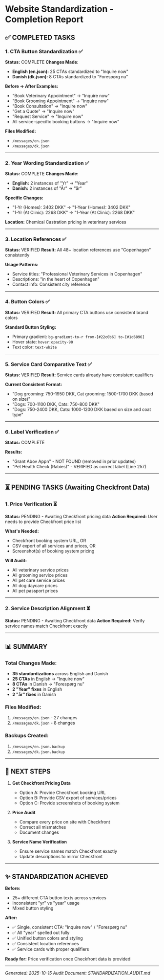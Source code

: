 # Website Standardization - Completion Report

## ✅ COMPLETED TASKS

### 1. CTA Button Standardization ✅
**Status:** COMPLETE
**Changes Made:**
- **English (en.json):** 25 CTAs standardized to "Inquire now"
- **Danish (dk.json):** 8 CTAs standardized to "Forespørg nu"

**Before → After Examples:**
- "Book Veterinary Appointment" → "Inquire now"
- "Book Grooming Appointment" → "Inquire now"
- "Book Consultation" → "Inquire now"
- "Get a Quote" → "Inquire now"
- "Request Service" → "Inquire now"
- All service-specific booking buttons → "Inquire now"

**Files Modified:**
- `/messages/en.json`
- `/messages/dk.json`

---

### 2. Year Wording Standardization ✅
**Status:** COMPLETE
**Changes Made:**
- **English:** 2 instances of "Yr" → "Year"
- **Danish:** 2 instances of "År" → "år"

**Specific Changes:**
- "1-Yr (Homes): 3402 DKK" → "1-Year (Homes): 3402 DKK"
- "1-Yr (At Clinic): 2268 DKK" → "1-Year (At Clinic): 2268 DKK"

**Location:** Chemical Castration pricing in veterinary services

---

### 3. Location References ✅
**Status:** VERIFIED
**Result:** All 48+ location references use "Copenhagen" consistently

**Usage Patterns:**
- Service titles: "Professional Veterinary Services in Copenhagen"
- Descriptions: "in the heart of Copenhagen"
- Contact info: Consistent city reference

---

### 4. Button Colors ✅
**Status:** VERIFIED
**Result:** All primary CTA buttons use consistent brand colors

**Standard Button Styling:**
- Primary gradient: `bg-gradient-to-r from-[#22c0b6] to-[#1d6896]`
- Hover state: `hover:opacity-90`
- Text color: `text-white`

---

### 5. Service Card Comparative Text ✅
**Status:** VERIFIED
**Result:** Service cards already have consistent qualifiers

**Current Consistent Format:**
- "Dog grooming: 750-1950 DKK, Cat grooming: 1500-1700 DKK (based on size)"
- "Dogs: 700-1100 DKK, Cats: 750-800 DKK"
- "Dogs: 750-2400 DKK, Cats: 1000-1200 DKK based on size and coat type"

---

### 6. Label Verification ✅
**Status:** COMPLETE

**Results:**
- "Grant Abov Appn" - NOT FOUND (removed in prior updates)
- "Pet Health Check (Rabies)" - VERIFIED as correct label (Line 257)

---

## ⏳ PENDING TASKS (Awaiting Checkfront Data)

### 1. Price Verification ⏳
**Status:** PENDING - Awaiting Checkfront pricing data
**Action Required:** User needs to provide Checkfront price list

**What's Needed:**
- Checkfront booking system URL, OR
- CSV export of all services and prices, OR
- Screenshot(s) of booking system pricing

**Will Audit:**
- All veterinary service prices
- All grooming service prices
- All pet care service prices
- All dog daycare prices
- All pet passport prices

---

### 2. Service Description Alignment ⏳
**Status:** PENDING - Awaiting Checkfront data
**Action Required:** Verify service names match Checkfront exactly

---

## 📊 SUMMARY

### Total Changes Made:
- **35 standardizations** across English and Danish
- **25 CTAs** in English → "Inquire now"
- **8 CTAs** in Danish → "Forespørg nu"
- **2 "Year" fixes** in English
- **2 "år" fixes** in Danish

### Files Modified:
1. `/messages/en.json` - 27 changes
2. `/messages/dk.json` - 8 changes

### Backups Created:
1. `/messages/en.json.backup`
2. `/messages/dk.json.backup`

---

## 🎯 NEXT STEPS

1. **Get Checkfront Pricing Data**
   - Option A: Provide Checkfront booking URL
   - Option B: Provide CSV export of services/prices
   - Option C: Provide screenshots of booking system

2. **Price Audit**
   - Compare every price on site with Checkfront
   - Correct all mismatches
   - Document changes

3. **Service Name Verification**
   - Ensure service names match Checkfront exactly
   - Update descriptions to mirror Checkfront

---

## ✨ STANDARDIZATION ACHIEVED

**Before:**
- 25+ different CTA button texts across services
- Inconsistent "yr" vs "year" usage
- Mixed button styling

**After:**
- ✅ Single, consistent CTA: "Inquire now" / "Forespørg nu"
- ✅ All "year" spelled out fully
- ✅ Unified button colors and styling
- ✅ Consistent location references
- ✅ Service cards with proper qualifiers

**Ready for:** Price verification once Checkfront data is provided

---

*Generated: 2025-10-15*
*Audit Document: STANDARDIZATION_AUDIT.md*
